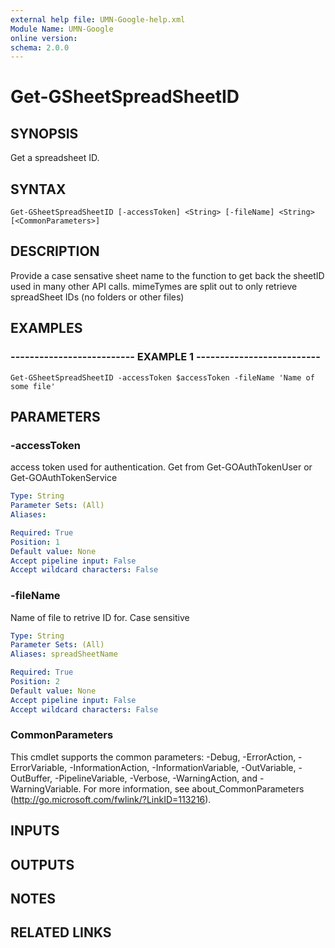 ```yaml
---
external help file: UMN-Google-help.xml
Module Name: UMN-Google
online version: 
schema: 2.0.0
---
```


# Get-GSheetSpreadSheetID

## SYNOPSIS
Get a spreadsheet ID.

## SYNTAX

```
Get-GSheetSpreadSheetID [-accessToken] <String> [-fileName] <String> [<CommonParameters>]
```

## DESCRIPTION
Provide a case sensative sheet name to the function to get back the sheetID used in many other API calls.
mimeTymes are split out to only retrieve spreadSheet IDs (no folders or other files)

## EXAMPLES

### -------------------------- EXAMPLE 1 --------------------------
```
Get-GSheetSpreadSheetID -accessToken $accessToken -fileName 'Name of some file'
```

## PARAMETERS

### -accessToken
access token used for authentication. 
Get from Get-GOAuthTokenUser or Get-GOAuthTokenService

```yaml
Type: String
Parameter Sets: (All)
Aliases: 

Required: True
Position: 1
Default value: None
Accept pipeline input: False
Accept wildcard characters: False
```

### -fileName
Name of file to retrive ID for.
Case sensitive

```yaml
Type: String
Parameter Sets: (All)
Aliases: spreadSheetName

Required: True
Position: 2
Default value: None
Accept pipeline input: False
Accept wildcard characters: False
```

### CommonParameters
This cmdlet supports the common parameters: -Debug, -ErrorAction, -ErrorVariable, -InformationAction, -InformationVariable, -OutVariable, -OutBuffer, -PipelineVariable, -Verbose, -WarningAction, and -WarningVariable. For more information, see about_CommonParameters (http://go.microsoft.com/fwlink/?LinkID=113216).

## INPUTS

## OUTPUTS

## NOTES

## RELATED LINKS

